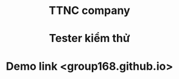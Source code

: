 # <p align="center">TTNC company</p>
# <p align="center">Tester kiểm thử</p>
# <p align="center">Demo link <group168.github.io></p>
<p align="center">
	<a href="https://github.com/bqthien599/">
</p>





